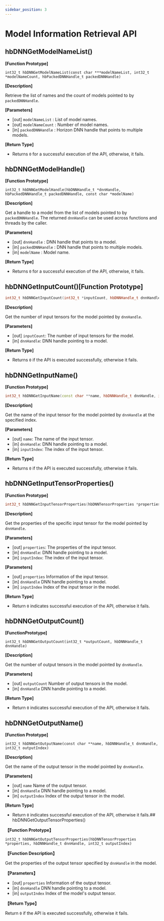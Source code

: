 ```yaml
---
sidebar_position: 3
---
```

# Model Information Retrieval API

## hbDNNGetModelNameList()


**[Function Prototype]**

``int32_t hbDNNGetModelNameList(const char ***modelNameList, int32_t *modelNameCount, hbPackedDNNHandle_t packedDNNHandle)``

**[Description]**

Retrieve the list of names and the count of models pointed to by ``packedDNNHandle``.

**[Parameters]**

- [out] ``modelNameList`` : List of model names.
- [out] ``modelNameCount`` : Number of model names.
- [in]  ``packedDNNHandle``   : Horizon DNN handle that points to multiple models.

**[Return Type]**

- Returns ``0`` for a successful execution of the API, otherwise, it fails.

## hbDNNGetModelHandle()


**[Function Prototype]**

``int32_t hbDNNGetModelHandle(hbDNNHandle_t *dnnHandle, hbPackedDNNHandle_t packedDNNHandle, const char *modelName)``

**[Description]**

Get a handle to a model from the list of models pointed to by ``packedDNNHandle``. The returned ``dnnHandle`` can be used across functions and threads by the caller.

**[Parameters]**

- [out] ``dnnHandle`` : DNN handle that points to a model.
- [in]  ``packedDNNHandle`` : DNN handle that points to multiple models.
- [in]  ``modelName`` : Model name.

**[Return Type]**

- Returns ``0`` for a successful execution of the API, otherwise, it fails.

## hbDNNGetInputCount()**[Function Prototype]**

```cpp
int32_t hbDNNGetInputCount(int32_t *inputCount, hbDNNHandle_t dnnHandle)
```

**[Description]**

Get the number of input tensors for the model pointed by `dnnHandle`.

**[Parameters]**

- [out] `inputCount`: The number of input tensors for the model.
- [in] `dnnHandle`: DNN handle pointing to a model.

**[Return Type]**

- Returns `0` if the API is executed successfully, otherwise it fails.


## hbDNNGetInputName()


**[Function Prototype]**

```cpp
int32_t hbDNNGetInputName(const char **name, hbDNNHandle_t dnnHandle, int32_t inputIndex)
```

**[Description]**

Get the name of the input tensor for the model pointed by `dnnHandle` at the specified index.

**[Parameters]**

- [out] `name`: The name of the input tensor.
- [in] `dnnHandle`: DNN handle pointing to a model.
- [in] `inputIndex`: The index of the input tensor.

**[Return Type]**

- Returns `0` if the API is executed successfully, otherwise it fails.


## hbDNNGetInputTensorProperties()


**[Function Prototype]**

```cpp
int32_t hbDNNGetInputTensorProperties(hbDNNTensorProperties *properties, hbDNNHandle_t dnnHandle, int32_t inputIndex)
```

**[Description]**

Get the properties of the specific input tensor for the model pointed by `dnnHandle`.

**[Parameters]**

- [out] `properties`: The properties of the input tensor.
- [in] `dnnHandle`: DNN handle pointing to a model.
- [in] `inputIndex`: The index of the input tensor.

**[Parameters]**

- [out] ``properties``   Information of the input tensor.
- [in]  ``dnnHandle``    DNN handle pointing to a model.
- [in]  ``inputIndex``   Index of the input tensor in the model.

**[Return Type]**  

- Return ``0`` indicates successful execution of the API, otherwise it fails.

## hbDNNGetOutputCount()


**[FunctionPrototype]**

``int32_t hbDNNGetOutputCount(int32_t *outputCount, hbDNNHandle_t dnnHandle)``

**[Description]** 

Get the number of output tensors in the model pointed by ``dnnHandle``.

**[Parameters]**

- [out] ``outputCount``  Number of output tensors in the model.
- [in]  ``dnnHandle``    DNN handle pointing to a model.

**[Return Type]**  

- Return ``0`` indicates successful execution of the API, otherwise it fails.

## hbDNNGetOutputName()


**[Function Prototype]**

``int32_t hbDNNGetOutputName(const char **name, hbDNNHandle_t dnnHandle, int32_t outputIndex)``

**[Description]** 

Get the name of the output tensor in the model pointed by ``dnnHandle``.

**[Parameters]**

- [out] ``name``        Name of the output tensor.
- [in]  ``dnnHandle``   DNN handle pointing to a model.
- [in]  ``outputIndex``  Index of the output tensor in the model.

**[Return Type]**  

- Return ``0`` indicates successful execution of the API, otherwise it fails.## hbDNNGetOutputTensorProperties()


**【Function Prototype】**  

``int32_t hbDNNGetOutputTensorProperties(hbDNNTensorProperties *properties, hbDNNHandle_t dnnHandle, int32_t outputIndex)``

**【Function Description】** 

Get the properties of the output tensor specified by ``dnnHandle`` in the model.

**【Parameters】**

- [out] ``properties``    Information of the output tensor.
- [in]  ``dnnHandle``     DNN handle pointing to a model.
- [in]  ``outputIndex``   Index of the model's output tensor.

**【Return Type】** 

Return ``0`` if the API is executed successfully, otherwise it fails.